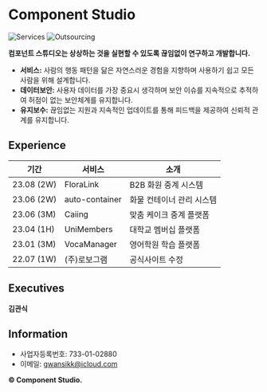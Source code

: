 # Component Studio

![Services](https://img.shields.io/badge/Services-01-brightgreen)
![Outsourcing](https://img.shields.io/badge/Outsourcing-05-blueviolet)

**컴포넌트 스튜디오는 상상하는 것을 실현할 수 있도록 끊임없이 연구하고 개발합니다.**

- **서비스:** 사람의 행동 패턴을 닮은 자연스러운 경험을 지향하며 사용하기 쉽고 모든 사람을 위해 설계합니다.  
- **데이터보안:** 사용자 데이터를 가장 중요시 생각하며 보안 이슈를 지속적으로 추적하여 허점이 없는 보안체계를 유지합니다.  
- **유지보수:** 끊임없는 지원과 지속적인 업데이트를 통해 피드백을 제공하여 신뢰적 관계를 유지합니다.  

## Experience

| 기간 | 서비스 | 소개 |
|--------|--------------|-----------------|
| 23.08 (2W) | FloraLink | B2B 화원 중계 시스템 |
| 23.06 (2W) | auto-container | 화물 컨테이너 관리 시스템 |
| 23.06 (3M) | Caiing | 맞춤 케이크 중계 플랫폼 |
| 23.04 (1H) | UniMembers | 대학교 멤버십 플랫폼 |
| 23.01 (3M) | VocaManager | 영어학원 학습 플랫폼|
| 22.07 (1W) | (주)로보그램 | 공식사이트 수정 |


## Executives
**김관식**

## Information
* 사업자등록번호: 733-01-02880
* 이메일: gwansikk@icloud.com
  

**© Component Studio.**
